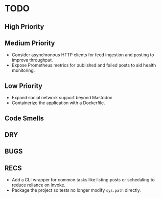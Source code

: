 # TODO

## High Priority

## Medium Priority
- Consider asynchronous HTTP clients for feed ingestion and posting to improve throughput.
- Expose Prometheus metrics for published and failed posts to aid health
  monitoring.

## Low Priority
- Expand social network support beyond Mastodon.
- Containerize the application with a Dockerfile.

## Code Smells

## DRY

## BUGS

## RECS
- Add a CLI wrapper for common tasks like listing posts or scheduling to reduce reliance on Invoke.
- Package the project so tests no longer modify `sys.path` directly.
